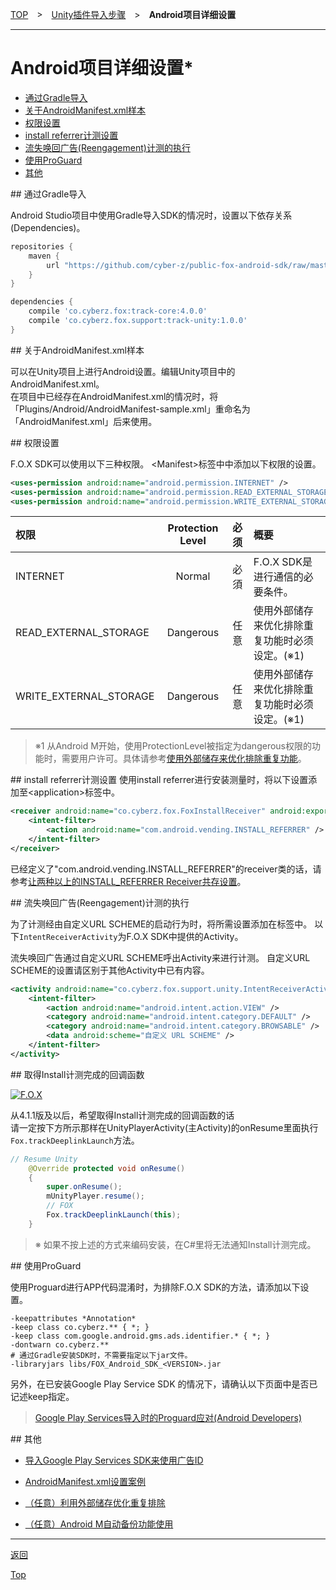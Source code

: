 [TOP](../../../README.md)　>　[Unity插件导入步骤](../README.md)　>　**Android项目详细设置**

---

# Android项目详细设置*

* [通过Gradle导入](#install_by_gradle)
* [关于AndroidManifest.xml样本](#sample_manifest)
* [权限设置](#permission)
* [install referrer计测设置](#install_referrer)
* [流失唤回广告(Reengagement)计测的执行](#track_reengagement)
* [使用ProGuard](#proguard)
* [其他](#others)

<div id="install_by_gradle"></div>
## 通过Gradle导入

Android Studio项目中使用Gradle导入SDK的情况时，设置以下依存关系(Dependencies)。

```groovy
repositories {
    maven {
        url "https://github.com/cyber-z/public-fox-android-sdk/raw/master/mavenRepo"
    }
}

dependencies {
    compile 'co.cyberz.fox:track-core:4.0.0'
    compile 'co.cyberz.fox.support:track-unity:1.0.0'
}
```


<div id="sample_manifest"></div>
## 关于AndroidManifest.xml样本

可以在Unity项目上进行Android设置。编辑Unity项目中的
AndroidManifest.xml。<br>在项目中已经存在AndroidManifest.xml的情况时，将 「Plugins/Android/AndroidManifest-sample.xml」重命名为「AndroidManifest.xml」后来使用。

<div id="permission"></div>
## 权限设置

F.O.X SDK可以使用以下三种权限。
&lt;Manifest&gt;标签中中添加以下权限的设置。

```xml
<uses-permission android:name="android.permission.INTERNET" />
<uses-permission android:name="android.permission.READ_EXTERNAL_STORAGE" />
<uses-permission android:name="android.permission.WRITE_EXTERNAL_STORAGE" />
```

权限|Protection Level|必须|概要
:---|:---:|:---:|:---
INTERNET|Normal|必須|F.O.X SDK是进行通信的必要条件。
READ_EXTERNAL_STORAGE|Dangerous|任意|使用外部储存来优化排除重复功能时必须设定。(※1)
WRITE_EXTERNAL_STORAGE|Dangerous|任意|使用外部储存来优化排除重复功能时必须设定。(※1)

> ※1 从Android M开始，使用ProtectionLevel被指定为dangerous权限的功能时，需要用户许可。具体请参考[使用外部储存来优化排除重复功能](./external_storage/README.md)。

<div id="install_referrer"></div>
## install referrer计测设置
使用install referrer进行安装测量时，将以下设置添加至&lt;application&gt;标签中。

```xml
<receiver android:name="co.cyberz.fox.FoxInstallReceiver" android:exported="true">
	<intent-filter>
		<action android:name="com.android.vending.INSTALL_REFERRER" />
	</intent-filter>
</receiver>
```

已经定义了"com.android.vending.INSTALL_REFERRER"的receiver类的话，请参考[让两种以上的INSTALL_REFERRER Receiver共存设置](./install_referrer/README.md)。

<div id="track_reengagement"></div>
## 流失唤回广告(Reengagement)计测的执行

为了计测经由自定义URL SCHEME的启动行为时，将所需设置添加在<application>标签中。
以下`IntentReceiverActivity`为F.O.X SDK中提供的Activity。

流失唤回广告通过自定义URL SCHEME呼出Activity来进行计测。
自定义URL SCHEME的设置请区别于其他Activity中已有内容。

```xml
<activity android:name="co.cyberz.fox.support.unity.IntentReceiverActivity ">
	<intent-filter>
		<action android:name="android.intent.action.VIEW" />
		<category android:name="android.intent.category.DEFAULT" />
		<category android:name="android.intent.category.BROWSABLE" />
		<data android:scheme="自定义 URL SCHEME" />
	</intent-filter>
</activity>
```

<div id="receive_callback"></div>
## 取得Install计测完成的回调函数

[![F.O.X](http://img.shields.io/badge/F.O.X%20SDK-4.1.1%20〜-blue.svg?style=flat)](https://github.com/cyber-z/public-fox-unity-sdk/releases)

从4.1.1版及以后，希望取得Install计测完成的回调函数的话<br>
请一定按下方所示那样在UnityPlayerActivity(主Activity)的onResume里面执行`Fox.trackDeeplinkLaunch`方法。

```java
// Resume Unity
	@Override protected void onResume()
	{
		super.onResume();
		mUnityPlayer.resume();
		// FOX
		Fox.trackDeeplinkLaunch(this);
	}
```

> ※ 如果不按上述的方式来编码安装，在C#里将无法通知Install计测完成。

<div id="proguard"></div>
## 使用ProGuard

使用Proguard进行APP代码混淆时，为排除F.O.X SDK的方法，请添加以下设置。

```
-keepattributes *Annotation*
-keep class co.cyberz.** { *; }
-keep class com.google.android.gms.ads.identifier.* { *; }
-dontwarn co.cyberz.**
# 通过Gradle安装SDK时，不需要指定以下jar文件。
-libraryjars libs/FOX_Android_SDK_<VERSION>.jar

```

另外，在已安装Google Play Service SDK 的情况下，请确认以下页面中是否已记述keep指定。

> [Google Play Services导入时的Proguard应对(Android Developers)](https://developer.android.com/google/play-services/setup.html#Proguard)

<div id="others"></div>
## 其他

* [导入Google Play Services SDK来使用广告ID](./google_play_services/README.md)

* [AndroidManifest.xml设置案例](./config_android_manifest/AndroidManifest.xml)

* [（任意）利用外部储存优化重复排除](./external_storage/README.md)

* [（任意）Android M自动备份功能使用](./auto_backup/README.md)


---
[返回](../README.md)

[Top](../../../README.md)
